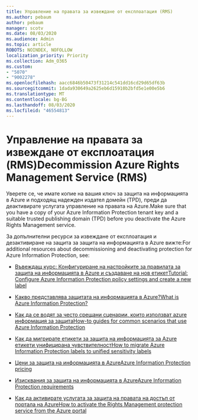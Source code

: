```yaml
---
title: Управление на правата за извеждане от експлоатация (RMS)
ms.author: pebaum
author: pebaum
manager: scotv
ms.date: 08/03/2020
ms.audience: Admin
ms.topic: article
ROBOTS: NOINDEX, NOFOLLOW
localization_priority: Priority
ms.collection: Adm_O365
ms.custom:
- "5070"
- "9002278"
ms.openlocfilehash: aacc6846b50473f31214c541dd16cd29d65df63b
ms.sourcegitcommit: 1dada930649a2625eb6d15910b2bfd5e1e00e5b6
ms.translationtype: MT
ms.contentlocale: bg-BG
ms.lasthandoff: 08/03/2020
ms.locfileid: "46554813"
---
```

# <a name="decommission-azure-rights-management-service-rms"></a><span data-ttu-id="f59f8-102">Управление на правата за извеждане от експлоатация (RMS)</span><span class="sxs-lookup"><span data-stu-id="f59f8-102">Decommission Azure Rights Management Service (RMS)</span></span>

<span data-ttu-id="f59f8-103">Уверете се, че имате копие на вашия ключ за защита на информацията в Azure и подходящ надежден издател домейн (TPD), преди да деактивирате услугата управление на правата на Azure.</span><span class="sxs-lookup"><span data-stu-id="f59f8-103">Make sure that you have a copy of your Azure Information Protection tenant key and a suitable trusted publishing domain (TPD) before you deactivate the Azure Rights Management service.</span></span>

<span data-ttu-id="f59f8-104">За допълнителни ресурси за извеждане от експлоатация и дезактивиране на защита за защита на информацията в Azure вижте:</span><span class="sxs-lookup"><span data-stu-id="f59f8-104">For additional resources about decommissioning and deactivating protection for Azure Information Protection, see:</span></span>

- [<span data-ttu-id="f59f8-105">Въвеждащ курс: Конфигуриране на настройките за правилата за защита на информацията в Azure и създаване на нов етикет</span><span class="sxs-lookup"><span data-stu-id="f59f8-105">Tutorial: Configure Azure Information Protection policy settings and create a new label</span></span>](https://docs.microsoft.com/azure/information-protection/get-started/infoprotect-quick-start-tutorial)
- [<span data-ttu-id="f59f8-106">Какво представлява защитата на информацията в Azure?</span><span class="sxs-lookup"><span data-stu-id="f59f8-106">What is Azure Information Protection?</span></span>](https://docs.microsoft.com/azure/information-protection/what-is-information-protection)
- [<span data-ttu-id="f59f8-107">Как да се водят за често срещани сценарии, които използват azure информация за защита</span><span class="sxs-lookup"><span data-stu-id="f59f8-107">How-to guides for common scenarios that use Azure Information Protection</span></span>](https://docs.microsoft.com/azure/information-protection/how-to-guides)  
    
- [<span data-ttu-id="f59f8-108">Как да мигрирате етикети за защита на информацията за Azure етикети унифицирана чувствителност</span><span class="sxs-lookup"><span data-stu-id="f59f8-108">How to migrate Azure Information Protection labels to unified sensitivity labels</span></span>](https://docs.microsoft.com/azure/information-protection/configure-policy-migrate-labels)  
    
- [<span data-ttu-id="f59f8-109">Цени за защита на информацията в Azure</span><span class="sxs-lookup"><span data-stu-id="f59f8-109">Azure Information Protection pricing</span></span>](https://azure.microsoft.com/pricing/details/information-protection)  
    
- [<span data-ttu-id="f59f8-110">Изисквания за защита на информацията в Azure</span><span class="sxs-lookup"><span data-stu-id="f59f8-110">Azure Information Protection requirements</span></span>](https://docs.microsoft.com/azure/information-protection/get-started/requirements)  
    
- [<span data-ttu-id="f59f8-111">Как да активирате услугата за защита на правата на достъп от портала на Azure</span><span class="sxs-lookup"><span data-stu-id="f59f8-111">How to activate the Rights Management protection service from the Azure portal</span></span>](https://docs.microsoft.com/azure/information-protection/deploy-use/activate-azure)